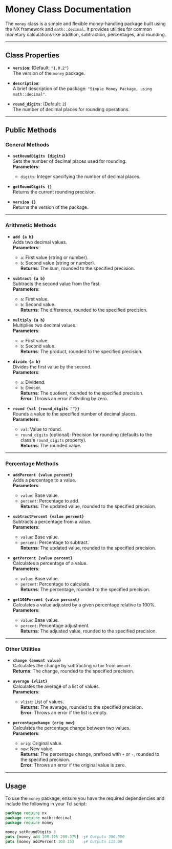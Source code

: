 # Money Class Documentation

The `money` class is a simple and flexible money-handling package built using the NX framework and `math::decimal`. It provides utilities for common monetary calculations like addition, subtraction, percentages, and rounding.

---

## Class Properties

- **`version`**: (Default: `"1.0.2"`)  
  The version of the `money` package.
  
- **`description`**:  
  A brief description of the package: `"Simple Money Package, using math::decimal"`.

- **`round_digits`**: (Default: `2`)  
  The number of decimal places for rounding operations.

---

## Public Methods

### General Methods

- **`setRoundDigits {digits}`**  
  Sets the number of decimal places used for rounding.  
  **Parameters**:
  - `digits`: Integer specifying the number of decimal places.
  
- **`getRoundDigits {}`**  
  Returns the current rounding precision.  

- **`version {}`**  
  Returns the version of the package.

---

### Arithmetic Methods

- **`add {a b}`**  
  Adds two decimal values.  
  **Parameters**:
  - `a`: First value (string or number).
  - `b`: Second value (string or number).  
  **Returns**: The sum, rounded to the specified precision.

- **`subtract {a b}`**  
  Subtracts the second value from the first.  
  **Parameters**:
  - `a`: First value.
  - `b`: Second value.  
  **Returns**: The difference, rounded to the specified precision.

- **`multiply {a b}`**  
  Multiplies two decimal values.  
  **Parameters**:
  - `a`: First value.
  - `b`: Second value.  
  **Returns**: The product, rounded to the specified precision.

- **`divide {a b}`**  
  Divides the first value by the second.  
  **Parameters**:
  - `a`: Dividend.
  - `b`: Divisor.  
  **Returns**: The quotient, rounded to the specified precision.  
  **Error**: Throws an error if dividing by zero.

- **`round {val {round_digits ""}}`**  
  Rounds a value to the specified number of decimal places.  
  **Parameters**:
  - `val`: Value to round.
  - `round_digits` (optional): Precision for rounding (defaults to the class's `round_digits` property).  
  **Returns**: The rounded value.

---

### Percentage Methods

- **`addPercent {value percent}`**  
  Adds a percentage to a value.  
  **Parameters**:
  - `value`: Base value.
  - `percent`: Percentage to add.  
  **Returns**: The updated value, rounded to the specified precision.

- **`subtractPercent {value percent}`**  
  Subtracts a percentage from a value.  
  **Parameters**:
  - `value`: Base value.
  - `percent`: Percentage to subtract.  
  **Returns**: The updated value, rounded to the specified precision.

- **`getPercent {value percent}`**  
  Calculates a percentage of a value.  
  **Parameters**:
  - `value`: Base value.
  - `percent`: Percentage to calculate.  
  **Returns**: The percentage, rounded to the specified precision.

- **`get100Percent {value percent}`**  
  Calculates a value adjusted by a given percentage relative to 100%.  
  **Parameters**:
  - `value`: Base value.
  - `percent`: Percentage adjustment.  
  **Returns**: The adjusted value, rounded to the specified precision.

---

### Other Utilities

- **`change {amount value}`**  
  Calculates the change by subtracting `value` from `amount`.  
  **Returns**: The change, rounded to the specified precision.

- **`average {vlist}`**  
  Calculates the average of a list of values.  
  **Parameters**:
  - `vlist`: List of values.  
  **Returns**: The average, rounded to the specified precision.  
  **Error**: Throws an error if the list is empty.

- **`percentagechange {orig new}`**  
  Calculates the percentage change between two values.  
  **Parameters**:
  - `orig`: Original value.
  - `new`: New value.  
  **Returns**: The percentage change, prefixed with `+` or `-`, rounded to the specified precision.  
  **Error**: Throws an error if the original value is zero.

---

## Usage

To use the `money` package, ensure you have the required dependencies and include the following in your Tcl script:

```tcl
package require nx
package require math::decimal
package require money

money setRoundDigits 3
puts [money add 100.125 200.375]  ;# Outputs 300.500
puts [money addPercent 100 15]    ;# Outputs 115.00
